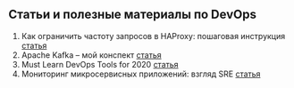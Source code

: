 ##  Статьи и полезные материалы по DevOps
1. Как ограничить частоту запросов в HAProxy: пошаговая инструкция [статья](https://habr.com/ru/company/mailru/blog/499594/)
2. Apache Kafka – мой конспект [статья](https://habr.com/ru/post/354486/)
3. Must Learn DevOps Tools for 2020 [статья](https://medium.com/better-programming/must-learn-devops-tools-for-2020-1a8a2675e88f)
4. Мониторинг микросервисных приложений: взгляд SRE [статья](https://habr.com/ru/company/itsumma/blog/505976/)

